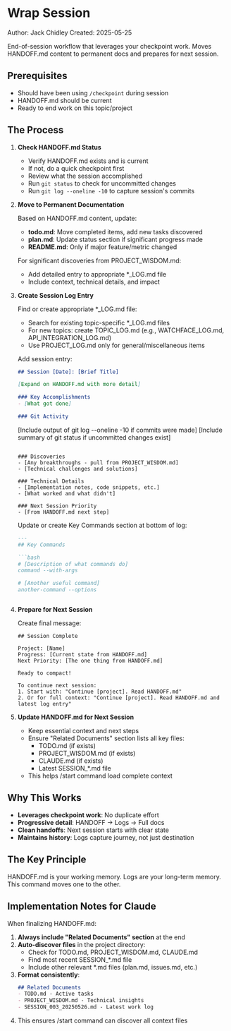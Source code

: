 # Wrap Session
Author: Jack Chidley
Created: 2025-05-25

End-of-session workflow that leverages your checkpoint work. Moves HANDOFF.md content to permanent docs and prepares for next session.

## Prerequisites

- Should have been using `/checkpoint` during session
- HANDOFF.md should be current
- Ready to end work on this topic/project

## The Process

1. **Check HANDOFF.md Status**
   - Verify HANDOFF.md exists and is current
   - If not, do a quick checkpoint first
   - Review what the session accomplished
   - Run `git status` to check for uncommitted changes
   - Run `git log --oneline -10` to capture session's commits

2. **Move to Permanent Documentation**
   
   Based on HANDOFF.md content, update:
   - **todo.md**: Move completed items, add new tasks discovered
   - **plan.md**: Update status section if significant progress made
   - **README.md**: Only if major feature/metric changed
   
   For significant discoveries from PROJECT_WISDOM.md:
   - Add detailed entry to appropriate *_LOG.md file
   - Include context, technical details, and impact

3. **Create Session Log Entry**
   
   Find or create appropriate *_LOG.md file:
   - Search for existing topic-specific *_LOG.md files
   - For new topics: create TOPIC_LOG.md (e.g., WATCHFACE_LOG.md, API_INTEGRATION_LOG.md)
   - Use PROJECT_LOG.md only for general/miscellaneous items
   
   Add session entry:
   ```markdown
   ## Session [Date]: [Brief Title]
   
   [Expand on HANDOFF.md with more detail]
   
   ### Key Accomplishments
   - [What got done]
   
   ### Git Activity
   ```
   [Include output of git log --oneline -10 if commits were made]
   [Include summary of git status if uncommitted changes exist]
   ```
   
   ### Discoveries
   - [Any breakthroughs - pull from PROJECT_WISDOM.md]
   - [Technical challenges and solutions]
   
   ### Technical Details
   - [Implementation notes, code snippets, etc.]
   - [What worked and what didn't]
   
   ### Next Session Priority
   - [From HANDOFF.md next step]
   ```
   
   Update or create Key Commands section at bottom of log:
   ```markdown
   ---
   ## Key Commands
   
   ```bash
   # [Description of what commands do]
   command --with-args
   
   # [Another useful command]
   another-command --options
   ```
   ```

4. **Prepare for Next Session**
   
   Create final message:
   ```
   ## Session Complete
   
   Project: [Name]
   Progress: [Current state from HANDOFF.md]
   Next Priority: [The one thing from HANDOFF.md]
   
   Ready to compact! 
   
   To continue next session:
   1. Start with: "Continue [project]. Read HANDOFF.md"
   2. Or for full context: "Continue [project]. Read HANDOFF.md and latest log entry"
   ```

5. **Update HANDOFF.md for Next Session**
   - Keep essential context and next steps
   - Ensure "Related Documents" section lists all key files:
     * TODO.md (if exists)
     * PROJECT_WISDOM.md (if exists)
     * CLAUDE.md (if exists)
     * Latest SESSION_*.md file
   - This helps /start command load complete context

## Why This Works

- **Leverages checkpoint work**: No duplicate effort
- **Progressive detail**: HANDOFF → Logs → Full docs
- **Clean handoffs**: Next session starts with clear state
- **Maintains history**: Logs capture journey, not just destination

## The Key Principle

HANDOFF.md is your working memory.
Logs are your long-term memory.
This command moves one to the other.

## Implementation Notes for Claude

When finalizing HANDOFF.md:
1. **Always include "Related Documents" section** at the end
2. **Auto-discover files** in the project directory:
   - Check for TODO.md, PROJECT_WISDOM.md, CLAUDE.md
   - Find most recent SESSION_*.md file
   - Include other relevant *.md files (plan.md, issues.md, etc.)
3. **Format consistently**:
   ```markdown
   ## Related Documents
   - TODO.md - Active tasks
   - PROJECT_WISDOM.md - Technical insights  
   - SESSION_003_20250526.md - Latest work log
   ```
4. This ensures /start command can discover all context files